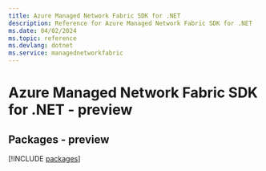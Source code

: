 ```yaml
---
title: Azure Managed Network Fabric SDK for .NET
description: Reference for Azure Managed Network Fabric SDK for .NET
ms.date: 04/02/2024
ms.topic: reference
ms.devlang: dotnet
ms.service: managednetworkfabric
---
```

# Azure Managed Network Fabric SDK for .NET - preview
## Packages - preview
[!INCLUDE [packages](managed-network-fabric-index.md)]